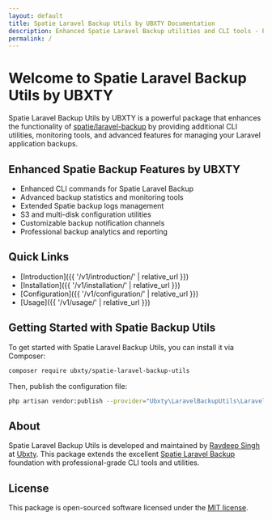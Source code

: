 ```yaml
---
layout: default
title: Spatie Laravel Backup Utils by UBXTY Documentation
description: Enhanced Spatie Laravel Backup utilities and CLI tools - Professional backup management extensions by UBXTY
permalink: /
---
```


# Welcome to Spatie Laravel Backup Utils by UBXTY

Spatie Laravel Backup Utils by UBXTY is a powerful package that enhances the functionality of [spatie/laravel-backup](https://github.com/spatie/laravel-backup) by providing additional CLI utilities, monitoring tools, and advanced features for managing your Laravel application backups.

## Enhanced Spatie Backup Features by UBXTY

- Enhanced CLI commands for Spatie Laravel Backup
- Advanced backup statistics and monitoring tools
- Extended Spatie backup logs management
- S3 and multi-disk configuration utilities
- Customizable backup notification channels
- Professional backup analytics and reporting

## Quick Links

- [Introduction]({{ '/v1/introduction/' | relative_url }})
- [Installation]({{ '/v1/installation/' | relative_url }})
- [Configuration]({{ '/v1/configuration/' | relative_url }})
- [Usage]({{ '/v1/usage/' | relative_url }})

## Getting Started with Spatie Backup Utils

To get started with Spatie Laravel Backup Utils, you can install it via Composer:

```bash
composer require ubxty/spatie-laravel-backup-utils
```

Then, publish the configuration file:

```bash
php artisan vendor:publish --provider="Ubxty\LaravelBackupUtils\LaravelBackupUtilsServiceProvider"
```

## About

Spatie Laravel Backup Utils is developed and maintained by [Ravdeep Singh](https://www.linkedin.com/in/ravdeep-singh-ubxty/) at [Ubxty](https://ubxty.com). This package extends the excellent [Spatie Laravel Backup](https://github.com/spatie/laravel-backup) foundation with professional-grade CLI tools and utilities.

## License

This package is open-sourced software licensed under the [MIT license](https://opensource.org/licenses/MIT). 